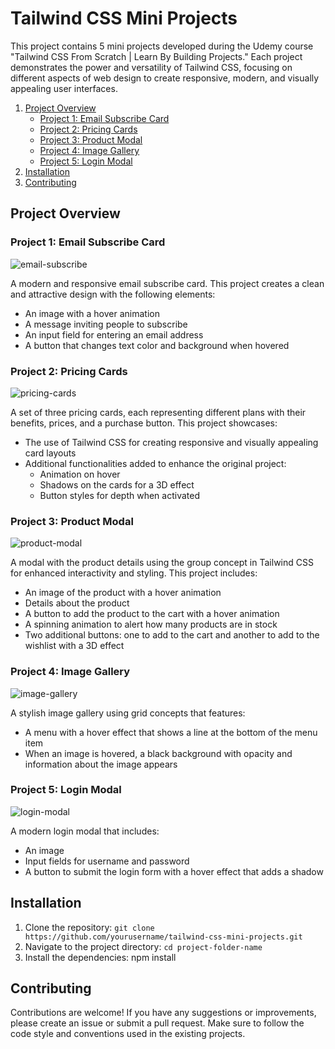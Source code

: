 # Tailwind CSS Mini Projects

This project contains 5 mini projects developed during the Udemy course "Tailwind CSS From Scratch | Learn By Building Projects." Each project demonstrates the power and versatility of Tailwind CSS, focusing on different aspects of web design to create responsive, modern, and visually appealing user interfaces.

1. [Project Overview](#project-overview)
    - [Project 1: Email Subscribe Card](#project-1-email-subscribe-card)
    - [Project 2: Pricing Cards](#project-2-pricing-cards)
    - [Project 3: Product Modal](#project-3-product-modal)
    - [Project 4: Image Gallery](#project-4-image-gallery)
    - [Project 5: Login Modal](#project-5-login-modal)
2. [Installation](#installation)
3. [Contributing](#contributing)

## Project Overview

### Project 1: Email Subscribe Card

![email-subscribe](https://github.com/Lyllys/tailwind-css-mini-projects/assets/76455440/3f9ee328-34d5-430f-a721-557cadd9cfd7)

A modern and responsive email subscribe card. This project creates a clean and attractive design with the following elements:
- An image with a hover animation
- A message inviting people to subscribe
- An input field for entering an email address
- A button that changes text color and background when hovered

### Project 2: Pricing Cards

![pricing-cards](https://github.com/Lyllys/tailwind-css-mini-projects/assets/76455440/10065e93-9423-4509-9982-b76535e7d844)

A set of three pricing cards, each representing different plans with their benefits, prices, and a purchase button. This project showcases:
- The use of Tailwind CSS for creating responsive and visually appealing card layouts
- Additional functionalities added to enhance the original project:
  - Animation on hover
  - Shadows on the cards for a 3D effect
  - Button styles for depth when activated
 
### Project 3: Product Modal

![product-modal](https://github.com/Lyllys/tailwind-css-mini-projects/assets/76455440/de148fa2-45ff-475d-8a5d-dde59b83d8be)

A modal with the product details using the group concept in Tailwind CSS for enhanced interactivity and styling. This project includes:
- An image of the product with a hover animation
- Details about the product
- A button to add the product to the cart with a hover animation
- A spinning animation to alert how many products are in stock
- Two additional buttons: one to add to the cart and another to add to the wishlist with a 3D effect

### Project 4: Image Gallery

![image-gallery](https://github.com/Lyllys/tailwind-css-mini-projects/assets/76455440/99ddd9dd-9cf3-4ad0-9259-764d49cb71b3)

A stylish image gallery using grid concepts that features:
- A menu with a hover effect that shows a line at the bottom of the menu item
- When an image is hovered, a black background with opacity and information about the image appears

### Project 5: Login Modal

![login-modal](https://github.com/Lyllys/tailwind-css-mini-projects/assets/76455440/7e22282c-9b9a-4c70-bd72-0038e677cd79)

A modern login modal that includes:
- An image
- Input fields for username and password
- A button to submit the login form with a hover effect that adds a shadow

## Installation

1. Clone the repository: `git clone https://github.com/yourusername/tailwind-css-mini-projects.git`
2. Navigate to the project directory:  `cd project-folder-name`
3. Install the dependencies: npm install

## Contributing

Contributions are welcome! If you have any suggestions or improvements, please create an issue or submit a pull request. Make sure to follow the code style and conventions used in the existing projects.
